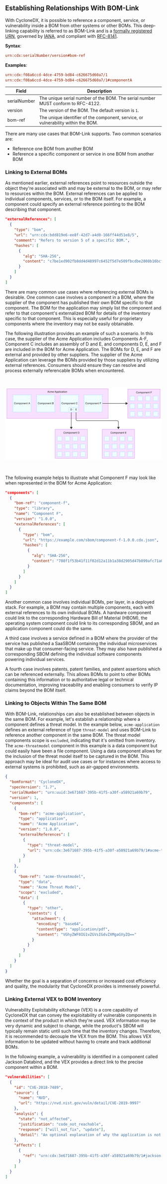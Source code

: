 ## Establishing Relationships With BOM-Link
With CycloneDX, it is possible to reference a component, service, or vulnerability inside a BOM from other systems or
other BOMs. This deep-linking capability is referred to as BOM-Link and is a
[formally registered URN](https://www.iana.org/assignments/urn-formal/cdx), governed by [IANA](https://www.iana.org),
and compliant with [RFC-8141](https://www.rfc-editor.org/rfc/rfc8141.html).

**Syntax**:
```ini
urn:cdx:serialNumber/version#bom-ref
```

**Examples**:
```ini
urn:cdx:f08a6ccd-4dce-4759-bd84-c626675d60a7/1
urn:cdx:f08a6ccd-4dce-4759-bd84-c626675d60a7/1#componentA
```

| Field        | Description                                                                       |
| ------------ | --------------------------------------------------------------------------------- |
| serialNumber | The unique serial number of the BOM. The serial number MUST conform to RFC-4122.  |
| version      | The version of the BOM. The default version is `1`.                               |
| bom-ref      | The unique identifier of the component, service, or vulnerability within the BOM. |

There are many use cases that BOM-Link supports. Two common scenarios are:
* Reference one BOM from another BOM
* Reference a specific component or service in one BOM from another BOM

### Linking to External BOMs
As mentioned earlier, external references point to resources outside the object they're associated with and may be 
external to the BOM, or may refer to resources within the BOM. External references can be applied to individual 
components, services, or to the BOM itself. For example, a component could specify an external reference pointing to the
BOM describing that component.

```json
"externalReferences": [
  {
    "type": "bom",
    "url": "urn:cdx:bdd819e6-ee8f-42d7-a4d0-166ff44d51e8/5",
    "comment": "Refers to version 5 of a specific BOM.",
    "hashes": [
      {
        "alg": "SHA-256",
        "content": "c7be1ed902fb8dd4d48997c6452f5d7e509fbcdbe2808b16bcf4edce4c07d14e"
      }
    ]
  }
]
```

There are many common use cases where referencing external BOMs is desirable. One common case involves a component in a 
BOM, where the supplier of the component has published their own BOM specific to that component. The BOM for the 
application may simply list the component and refer to that component's externalized BOM for details of the inventory 
specific to that component. This is especially useful for proprietary components where the inventory may not be easily 
obtainable.

The following illustration provides an example of such a scenario. In this case, the supplier of the Acme Application 
includes Components A-F, Component C includes an assembly of D and E, and components D, E, and F are included in the BOM 
for Acme Application. The BOMs for D, E, and F are external and provided by other suppliers. The supplier of the Acme 
Application can leverage the BOMs provided by those suppliers by utilizing external references. Consumers should ensure
they can resolve and process externally referencable BOMs when encountered.

<div style="page-break-after: always; visibility: hidden">
\emptyparagraph
</div>

![BOM Linking BOMs](images/bom-linking-boms.svg)

<div style="page-break-after: always; visibility: hidden">
\emptyparagraph
</div>

The following example helps to illustrate what Component F may look like when represented in the BOM for Acme Application:

```json
"components": [
  {
    "bom-ref": "component-f",
    "type": "library",
    "name": "Component F",
    "version": "1.0.0",
    "externalReferences": [
      {
        "type": "bom",
        "url": "https://example.com/sbom/component-f-1.0.0.cdx.json",
        "hashes": [
          {
            "alg": "SHA-256",
            "content": "708f1f53b41f11f02d12a11b1a38d2905d47b099afc71a0f1124ef8582ec7313"
          }
        ]
      }
    ]
  }
]
```

Another common case involves individual BOMs, per layer, in a deployed stack. For example, a BOM may contain multiple 
components, each with external references to its own individual BOMs. A hardware component could link to the 
corresponding Hardware Bill of Material (HBOM), the operating system component could link to its corresponding SBOM, 
and an application component could do the same.

A third case involves a service defined in a BOM where the provider of the service has published a SaaSBOM containing 
the individual microservices that make up that consumer-facing service. They may also have published a corresponding 
SBOM defining the individual software components powering individual services.

A fourth case involves patents, patent families, and patent assertions which can be referenced externally. This allows 
BOMs to point to other BOMs containing this information or to authoritative legal or technical documentation, improving 
traceability and enabling consumers to verify IP claims beyond the BOM itself.

### Linking to Objects Within The Same BOM
With BOM-Link, relationships can also be established between objects in the same BOM. For example, let's establish
a relationship where a component defines a threat model. In the example below, `acme-application` defines an external 
reference of type `threat-model` and uses BOM-Link to reference another component in the same BOM. The threat model
components scope is `excluded`, indicating that it's omitted from inventory. The `acme-threatmodel` component in this 
example is a data component but could easily have been a file component. Using a data component allows for the inclusion
of the threat model itself to be captured in the BOM. This approach may be ideal for audit use cases or for instances 
where access to external systems is prohibited, such as air-gapped environments.

```json
{
  "bomFormat": "CycloneDX",
  "specVersion": "1.7",
  "serialNumber": "urn:uuid:3e671687-395b-41f5-a30f-a58921a69b79",
  "version": 1,
  "components": [
    {
      "bom-ref": "acme-application",
      "type": "application",
      "name": "Acme Application",
      "version": "1.0.0",
      "externalReferences": [
        {
          "type": "threat-model",
          "url": "urn:cdx:3e671687-395b-41f5-a30f-a58921a69b79/1#acme-threatmodel"
        }
      ]
    },
    {
      "bom-ref": "acme-threatmodel",
      "type": "data",
      "name": "Acme Threat Model",
      "scope": "excluded",
      "data": [
        {
          "type": "other",
          "contents": {
            "attachment": {
              "encoding": "base64",
              "contentType": "application/pdf",
              "content": "VGhyZWF0IG1vZGVsIGdvZXMgaGVyZQ=="
            }
          }
        }
      ]
    }
  ]
}
```

Whether the goal is a separation of concerns or increased cost efficiency and quality, the modularity that CycloneDX
provides is immensely powerful.

### Linking External VEX to BOM Inventory
Vulnerability Exploitability eXchange (VEX) is a core capability of CycloneDX that can convey the exploitability of 
vulnerable components in the context of the product in which they're used. VEX information may be very dynamic and
subject to change, while the product's SBOM will typically remain static until such time that the inventory changes.
Therefore, it is recommended to decouple the VEX from the BOM. This allows VEX information to be updated without having 
to create and track additional BOMs.

In the following example, a vulnerability is identified in a component called Jackson Databind, and the VEX provides a
direct link to the precise component within a BOM.

```json
"vulnerabilities": [
  {
    "id": "CVE-2018-7489",
    "source": {
      "name": "NVD",
      "url": "https://nvd.nist.gov/vuln/detail/CVE-2019-9997"
    },
    "analysis": {
      "state": "not_affected",
      "justification": "code_not_reachable",
      "response": ["will_not_fix", "update"],
      "detail": "An optional explanation of why the application is not affected by the vulnerable component."
    },
    "affects": [
      {
        "ref": "urn:cdx:3e671687-395b-41f5-a30f-a58921a69b79/1#jackson-databind-2.8.0"
      }
    ]
  }
]
```

<div style="page-break-after: always; visibility: hidden">
\newpage
</div>
